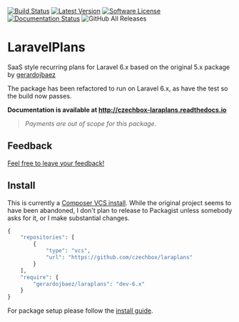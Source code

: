 [![Build Status](https://img.shields.io/travis/czechbox/laraplans.svg?style=flat-square)](https://travis-ci.org/czechbox/laraplans)
[![Latest Version](https://img.shields.io/github/release/czechbox/laraplans.svg?style=flat-square)](https://github.com/czechbox/laraplans/releases)
[![Software License](https://img.shields.io/badge/license-MIT-brightgreen.svg?style=flat-square)](LICENSE)
[![Documentation Status](https://readthedocs.org/projects/czechbox-laraplans/badge/?version=latest)](https://czechbox-laraplans.readthedocs.io/en/latest/?badge=latest)
![GitHub All Releases](https://img.shields.io/github/downloads/czechbox/laraplans/total)


# LaravelPlans

SaaS style recurring plans for Laravel 6.x based on the original 5.x package by [gerardojbaez](https://github.com/gerardojbaez/laraplans)

The package has been refactored to run on Laravel 6.x, as have the test so the build now passes.

**Documentation is available at http://czechbox-laraplans.readthedocs.io**

> *Payments are out of scope for this package.*

## Feedback

[Feel free to leave your feedback!](https://github.com/czechbox/laraplans/issues/22)

## Install

This is currently a [Composer VCS install](https://getcomposer.org/doc/05-repositories.md#vcs). While the original project seems to have been abandoned, I don't plan to release to Packagist unless somebody asks for it, or I make substantial changes.

``` php
{
    "repositories": [
        {
            "type": "vcs",
            "url": "https://github.com/czechbox/laraplans"
        }
    ],
    "require": {
        "gerardojbaez/laraplans": "dev-6.x"
    }
}
```


For package setup please follow the [install guide](http://czechbox-laraplans.readthedocs.io/en/latest/install.html).
